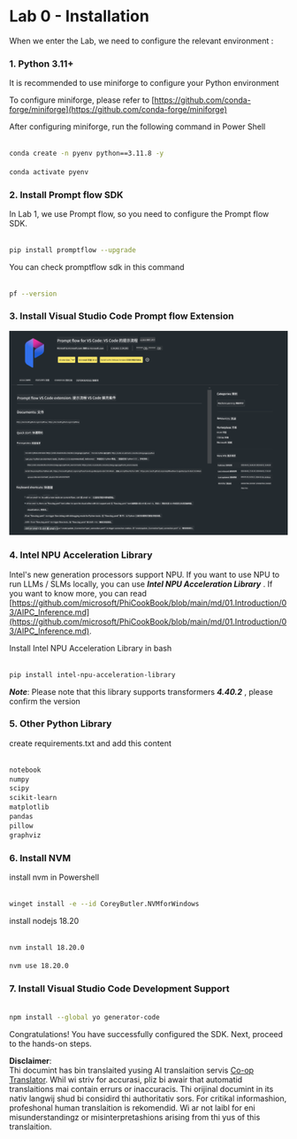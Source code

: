 <!--
CO_OP_TRANSLATOR_METADATA:
{
  "original_hash": "a4ef39027902e82f2c33d568d2a2259a",
  "translation_date": "2025-05-07T13:52:03+00:00",
  "source_file": "md/02.Application/02.Code/Phi3/VSCodeExt/HOL/AIPC/01.Installations.md",
  "language_code": "mo"
}
-->
# **Lab 0 - Installation**

When we enter the Lab, we need to configure the relevant environment :


### **1. Python 3.11+**

It is recommended to use miniforge to configure your Python environment 

To configure miniforge, please refer to [https://github.com/conda-forge/miniforge](https://github.com/conda-forge/miniforge)

After configuring miniforge, run the following command in Power Shell

```bash

conda create -n pyenv python==3.11.8 -y

conda activate pyenv

```


### **2. Install Prompt flow SDK**

In Lab 1, we use Prompt flow, so you need to configure the Prompt flow SDK.

```bash

pip install promptflow --upgrade

```

You can check promptflow sdk in this command


```bash

pf --version

```

### **3. Install Visual Studio Code Prompt flow Extension**

![pf](../../../../../../../../../translated_images/pf_ext.8cf76b5846e9b8562b0dd276004237b3ff3797066b9f912d39c0ae6c88b35878.mo.png)


### **4. Intel NPU Acceleration Library**

Intel's new generation processors support NPU. If you want to use NPU to run LLMs / SLMs locally, you can use ***Intel NPU Acceleration Library*** . If you want to know more, you can read [https://github.com/microsoft/PhiCookBook/blob/main/md/01.Introduction/03/AIPC_Inference.md](https://github.com/microsoft/PhiCookBook/blob/main/md/01.Introduction/03/AIPC_Inference.md).

Install Intel NPU Acceleration Library in bash


```bash

pip install intel-npu-acceleration-library

```

***Note***: Please note that this library supports transformers ***4.40.2*** , please confirm the version


### **5. Other Python Library**


create requirements.txt and add this content

```txt

notebook
numpy 
scipy 
scikit-learn 
matplotlib 
pandas 
pillow 
graphviz

```


### **6. Install NVM**

install nvm in Powershell 


```bash

winget install -e --id CoreyButler.NVMforWindows

```

install nodejs 18.20


```bash

nvm install 18.20.0

nvm use 18.20.0

```

### **7. Install Visual Studio Code Development Support**


```bash

npm install --global yo generator-code

```

Congratulations! You have successfully configured the SDK. Next, proceed to the hands-on steps.

**Disclaimer**:  
Thi documint has bin translaited yusing AI translaition servis [Co-op Translator](https://github.com/Azure/co-op-translator). Whil wi striv for accurasi, pliz bi awair that automatid translaitions mai contain errurs or inaccuracis. Thi orijinal documint in its nativ langwij shud bi considird thi authoritativ sors. For critikal informashion, profeshonal human translaition is rekomendid. Wi ar not laibl for eni misunderstandingz or misinterpretashions arising from thi yus of this translaition.